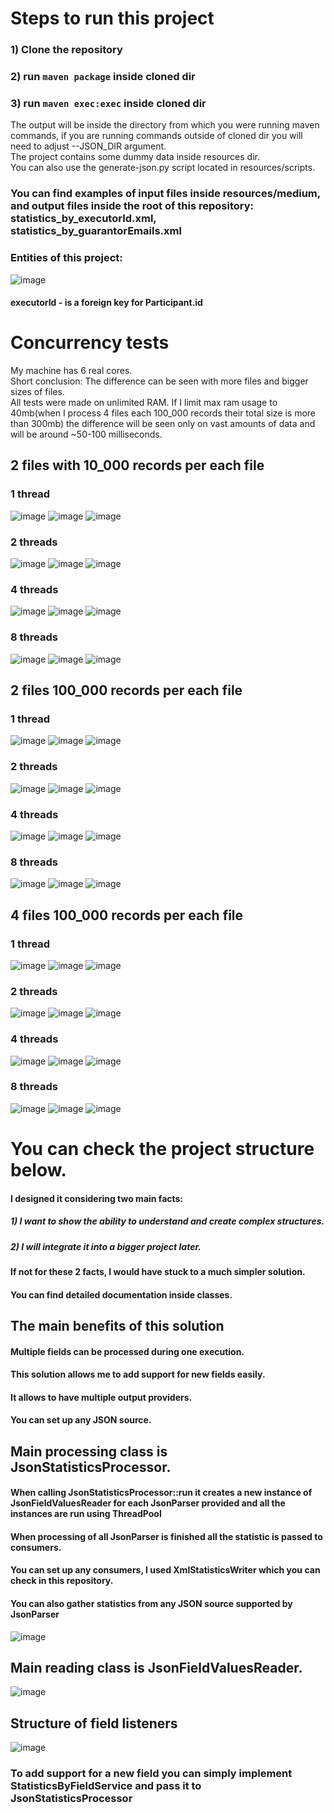 # Steps to run this project 
### 1) Clone the repository
### 2) run ```maven package``` inside cloned dir
### 3) run ```maven exec:exec``` inside cloned dir
The output will be inside the directory from which you were running maven commands, if you are running commands outside of cloned dir you will need to adjust --JSON_DIR argument.<br>
The project contains some dummy data inside resources dir.<br>
You can also use the generate-json.py script located in resources/scripts.<br>
### You can find examples of input files inside resources/medium, and output files inside the root of this repository: statistics_by_executorId.xml, statistics_by_guarantorEmails.xml 

### Entities of this project: 
![image](https://github.com/Lucky1Man/xml-statistics-genetrator/assets/86126779/788b652d-5679-4c8a-8fb8-2a3cc6142b9e)
#### executorId - is a foreign key for Participant.id

# Concurrency tests
My machine has 6 real cores.<br>
Short conclusion: The difference can be seen with more files and bigger sizes of files. <br>
All tests were made on unlimited RAM. If I limit max ram usage to 40mb(when I process 4 files each 100_000 records their total size is more than 300mb) the difference will be seen only on vast amounts of data and will be around ~50-100 milliseconds.
## 2 files with 10_000 records per each file
### 1 thread
![image](https://github.com/Lucky1Man/xml-statistics-genetrator/assets/86126779/0e836711-2b3a-4af9-8041-a2ffb3697379)
![image](https://github.com/Lucky1Man/xml-statistics-genetrator/assets/86126779/3089ce03-2a7e-4aac-aee0-3c57974ccbe0)
![image](https://github.com/Lucky1Man/xml-statistics-genetrator/assets/86126779/6d57d39d-0b0f-418b-8897-5dcbf93fce03)
### 2 threads 
![image](https://github.com/Lucky1Man/xml-statistics-genetrator/assets/86126779/442f9755-6dd8-4053-8982-57f4291838ad)
![image](https://github.com/Lucky1Man/xml-statistics-genetrator/assets/86126779/7bce2b41-41b7-45be-bd83-c357e83f0ac7)
![image](https://github.com/Lucky1Man/xml-statistics-genetrator/assets/86126779/bde63b69-b3e1-404d-ad7f-5c10e5e8c7c4)
### 4 threads 
![image](https://github.com/Lucky1Man/xml-statistics-genetrator/assets/86126779/010d721f-9b21-4f90-bdd6-4e2d316733d5)
![image](https://github.com/Lucky1Man/xml-statistics-genetrator/assets/86126779/e0fe4490-fd4e-4205-b363-ec0f22851bc4)
![image](https://github.com/Lucky1Man/xml-statistics-genetrator/assets/86126779/f5bf55ca-8f76-4af1-8c68-09ff8d7a7542)
### 8 threads 
![image](https://github.com/Lucky1Man/xml-statistics-genetrator/assets/86126779/5c4c43e1-fa23-41ea-b0d2-d94aa90c6765)
![image](https://github.com/Lucky1Man/xml-statistics-genetrator/assets/86126779/95a134c8-edac-4d63-928a-f901b76530c9)
![image](https://github.com/Lucky1Man/xml-statistics-genetrator/assets/86126779/7ef2cbe4-0590-4277-a928-2f5b00216131)
## 2 files 100_000 records per each file
### 1 thread 
![image](https://github.com/Lucky1Man/xml-statistics-genetrator/assets/86126779/fc3068a2-8b6e-4346-8db7-f9647e4d2715)
![image](https://github.com/Lucky1Man/xml-statistics-genetrator/assets/86126779/7d14ba57-211d-42c3-a104-e5a146c1cdf4)
![image](https://github.com/Lucky1Man/xml-statistics-genetrator/assets/86126779/1eb31164-e5be-4d8d-9f04-ae24cc3a9479)
### 2 threads 
![image](https://github.com/Lucky1Man/xml-statistics-genetrator/assets/86126779/42df60c5-a099-4c04-a6db-0cb21c512c42)
![image](https://github.com/Lucky1Man/xml-statistics-genetrator/assets/86126779/a551239d-fcd8-477a-a148-5163ea34f63f)
![image](https://github.com/Lucky1Man/xml-statistics-genetrator/assets/86126779/1405f13a-c770-49d2-bbe4-2a6cea4df67b)
### 4 threads
![image](https://github.com/Lucky1Man/xml-statistics-genetrator/assets/86126779/6356a4d0-1b01-4aa5-a86e-a40a6163b988)
![image](https://github.com/Lucky1Man/xml-statistics-genetrator/assets/86126779/e40af810-89a1-4268-8e5d-aa906236d7b2)
![image](https://github.com/Lucky1Man/xml-statistics-genetrator/assets/86126779/bb39ddeb-9bde-48ec-852f-aa7a2749865c)
### 8 threads 
![image](https://github.com/Lucky1Man/xml-statistics-genetrator/assets/86126779/68810cfe-c136-414c-b36c-1278e819c8f7)
![image](https://github.com/Lucky1Man/xml-statistics-genetrator/assets/86126779/22adf16c-200e-45ab-bf51-9ff7c797cd03)
![image](https://github.com/Lucky1Man/xml-statistics-genetrator/assets/86126779/121135f1-cf2c-4b81-80fd-cf93c6cd80e2)
## 4 files 100_000 records per each file
### 1 thread
![image](https://github.com/Lucky1Man/xml-statistics-genetrator/assets/86126779/1fa25f2e-b2be-4954-a5d9-5dea42dc7b0d)
![image](https://github.com/Lucky1Man/xml-statistics-genetrator/assets/86126779/70e3fb5b-6b91-4c23-8387-f03a59a6551d)
![image](https://github.com/Lucky1Man/xml-statistics-genetrator/assets/86126779/2984641e-8a4a-4837-97f8-85abb15dfe21)
### 2 threads
![image](https://github.com/Lucky1Man/xml-statistics-genetrator/assets/86126779/2cf834c2-be79-4e24-937c-e1fce04af450)
![image](https://github.com/Lucky1Man/xml-statistics-genetrator/assets/86126779/ca4255ea-e637-4588-83d2-42294b408557)
![image](https://github.com/Lucky1Man/xml-statistics-genetrator/assets/86126779/b6741305-022b-4248-b219-71c29e27ef37)
### 4 threads
![image](https://github.com/Lucky1Man/xml-statistics-genetrator/assets/86126779/0b4419ff-1dd6-44a8-8711-371945d613e9)
![image](https://github.com/Lucky1Man/xml-statistics-genetrator/assets/86126779/7296a41c-e569-4979-8069-d2b6a146fd29)
![image](https://github.com/Lucky1Man/xml-statistics-genetrator/assets/86126779/49ca7d5a-6bff-4469-92da-d0c495499df2)
### 8 threads
![image](https://github.com/Lucky1Man/xml-statistics-genetrator/assets/86126779/71230c37-1520-47ff-af31-6cc39aea9349)
![image](https://github.com/Lucky1Man/xml-statistics-genetrator/assets/86126779/d8251d1b-c9f3-48c4-bdb8-1806b5f14cc7)
![image](https://github.com/Lucky1Man/xml-statistics-genetrator/assets/86126779/55d314bb-72ec-48d1-a0cc-a1b57ee5d66e)

# You can check the project structure below.
#### I designed it considering two main facts:
##### 1) I want to show the ability to understand and create complex structures.
##### 2) I will integrate it into a bigger project later.
#### If not for these 2 facts, I would have stuck to a much simpler solution.
#### You can find detailed documentation inside classes.

## The main benefits of this solution
#### Multiple fields can be processed during one execution.
#### This solution allows me to add support for new fields easily.
#### It allows to have multiple output providers.
#### You can set up any JSON source.

## Main processing class is JsonStatisticsProcessor. 
#### When calling JsonStatisticsProcessor::run it creates a new instance of JsonFieldValuesReader for each JsonParser provided and all the instances are run using ThreadPool
#### When processing of all JsonParser is finished all the statistic is passed to consumers.
#### You can set up any consumers, I used XmlStatisticsWriter which you can check in this repository.
#### You can also gather statistics from any JSON source supported by JsonParser
![image](https://github.com/Lucky1Man/xml-statistics-genetrator/assets/86126779/0f0418df-df49-4b56-93c0-a7f45eb1f480)
## Main reading class is JsonFieldValuesReader.
![image](https://github.com/Lucky1Man/xml-statistics-genetrator/assets/86126779/75c257a6-84a7-4713-8493-7d558a68dd7f)
## Structure of field listeners 
![image](https://github.com/Lucky1Man/xml-statistics-genetrator/assets/86126779/85931422-c999-46b2-ac99-b4fb4d406395)

### To add support for a new field you can simply implement StatisticsByFieldService and pass it to JsonStatisticsProcessor
